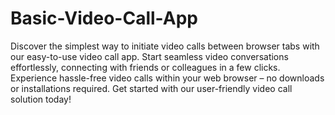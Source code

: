 # Basic-Video-Call-App
 Discover the simplest way to initiate video calls between browser tabs with our easy-to-use video call app. Start seamless video conversations effortlessly, connecting with friends or colleagues in a few clicks. Experience hassle-free video calls within your web browser – no downloads or installations required. Get started with our user-friendly video call solution today!
